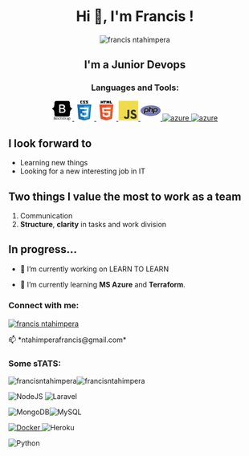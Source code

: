  
<h1 align="center">Hi 👋, I'm Francis !</h1>
<p align="center"><img align="center" src="https://i.pinimg.com/originals/e4/d8/a7/e4d8a7191c954884a304a411d13e9b1d.gif" alt="francis ntahimpera" height="400px" > </p>
<h2 align="center">I'm a Junior Devops</h2>
<h3 align="center">Languages and Tools:</h3>

 





<p align="center"> <a href="https://getbootstrap.com" target="_blank"> <img src="https://raw.githubusercontent.com/devicons/devicon/master/icons/bootstrap/bootstrap-plain-wordmark.svg" alt="bootstrap" width="40" height="40"/> </a> <a href="https://www.w3schools.com/css/" target="_blank"> <img src="https://raw.githubusercontent.com/devicons/devicon/master/icons/css3/css3-original-wordmark.svg" alt="css3" width="40" height="40"/> </a> <a href="https://www.w3.org/html/" target="_blank"> <img src="https://raw.githubusercontent.com/devicons/devicon/master/icons/html5/html5-original-wordmark.svg" alt="html5" width="40" height="40"/> </a>  <a href="https://developer.mozilla.org/en-US/docs/Web/JavaScript" target="_blank"> <img src="https://raw.githubusercontent.com/devicons/devicon/master/icons/javascript/javascript-original.svg" alt="javascript" width="40" height="40"/> </a> <a href="https://www.php.net" target="_blank"> <img src="https://raw.githubusercontent.com/devicons/devicon/master/icons/php/php-original.svg" alt="php" width="40" height="40"/> </a>  
<a href="" target="_blank"> <img src="https://skillicons.dev/icons?i=azure" alt="azure" width="40" height="40"/> </a>
<a href="" target="_blank"> <img src="https://skillicons.dev/icons?i=kubernetes" alt="azure" width="40" height="40"/> </a></p>







## I look forward to 
* Learning new things
* Looking for a new interesting job in IT
 


## Two things I value the most to work as a team
1. Communication
2. **Structure**, **clarity** in tasks and work division


## In progress...


- 🔭 I’m currently working on LEARN TO LEARN

- 🌱 I’m currently learning **MS Azure** and **Terraform**.

 

<h3 align="left">Connect with me:</h3>
<p align="left">
<a href="https://www.linkedin.com/in/francis-ntahimpera-a28a56220/" target="blank"><img align="center" src="https://raw.githubusercontent.com/rahuldkjain/github-profile-readme-generator/master/src/images/icons/Social/linked-in-alt.svg" alt="francis ntahimpera" height="30" width="40" /></a>
  <p> 📫   *ntahimperafrancis@gmail.com* </p>
</p>
 <h3 align="left">Some sTATS:</h3><p>
<p><img align="left" src="https://github-readme-stats.vercel.app/api/top-langs?username=francisntahimpera&show_icons=true&locale=en&layout=compact" alt="francisntahimpera" /></p> 

<p>&nbsp;<img align="left" src="https://github-readme-stats.vercel.app/api?username=FrancisNtahimpera&show_icons=true&theme=synthwave" alt="francisntahimpera" /></p>  </p>




![NodeJS](https://img.shields.io/badge/node.js-6DA55F?style=for-the-badge&logo=node.js&logoColor=white) ![Laravel](https://img.shields.io/badge/laravel-%23FF2D20.svg?style=for-the-badge&logo=laravel&logoColor=white) 


![MongoDB](https://img.shields.io/badge/MongoDB-%234ea94b.svg?style=for-the-badge&logo=mongodb&logoColor=white)![MySQL](https://img.shields.io/badge/mysql-%2300f.svg?style=for-the-badge&logo=mysql&logoColor=white)

 


<a href="https://www.docker.com/" target="blank">![Docker](https://img.shields.io/badge/docker-%230db7ed.svg?style=for-the-badge&logo=docker&logoColor=white) </a>![Heroku](https://img.shields.io/badge/heroku-%23430098.svg?style=for-the-badge&logo=heroku&logoColor=white)


![Python](https://img.shields.io/badge/python-3670A0?style=for-the-badge&logo=python&logoColor=ffdd54)


 



 
